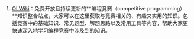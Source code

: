 1. [OI Wiki](https://oi-wiki.org/)：免费开放且持续更新的**编程竞赛（competitive programming）**知识整合站点，大家可以在这里获取与竞赛相关的、有趣又实用的知识。包括竞赛中的基础知识、常见题型、解题思路以及常用工具等内容，帮助大家更快速深入地学习编程竞赛中涉及到的知识。
